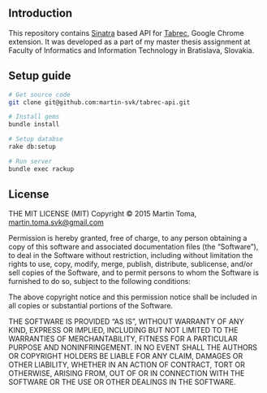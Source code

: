 ## Introduction
This repository contains [Sinatra](http://www.sinatrarb.com) based API for [Tabrec](https://github.com/martin-svk/tabrec),
Google Chrome extension. It was developed as a part of my master thesis assignment at Faculty of Informatics
and Information Technology in Bratislava, Slovakia.

## Setup guide

```Bash
# Get source code
git clone git@github.com:martin-svk/tabrec-api.git

# Install gems
bundle install

# Setup databse
rake db:setup

# Run server
bundle exec rackup
```

## License
THE MIT LICENSE (MIT) Copyright © 2015 Martin Toma, martin.toma.svk@gmail.com

Permission is hereby granted, free of charge, to any person obtaining a copy of this software and associated documentation
files (the “Software”), to deal in the Software without restriction, including without limitation the rights to use, copy,
modify, merge, publish, distribute, sublicense, and/or sell copies of the Software, and to permit persons to whom the
Software is furnished to do so, subject to the following conditions:

The above copyright notice and this permission notice shall be included in all copies or substantial portions of the Software.

THE SOFTWARE IS PROVIDED “AS IS”, WITHOUT WARRANTY OF ANY KIND, EXPRESS OR IMPLIED, INCLUDING BUT NOT LIMITED TO THE WARRANTIES
OF MERCHANTABILITY, FITNESS FOR A PARTICULAR PURPOSE AND NONINFRINGEMENT. IN NO EVENT SHALL THE AUTHORS OR COPYRIGHT HOLDERS BE
LIABLE FOR ANY CLAIM, DAMAGES OR OTHER LIABILITY, WHETHER IN AN ACTION OF CONTRACT, TORT OR OTHERWISE, ARISING FROM, OUT OF OR
IN CONNECTION WITH THE SOFTWARE OR THE USE OR OTHER DEALINGS IN THE SOFTWARE.
